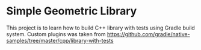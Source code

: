 # Simple Geometric Library
This project is to learn how to build C++ library with tests using Gradle build system. Custom plugins was taken from https://github.com/gradle/native-samples/tree/master/cpp/library-with-tests
